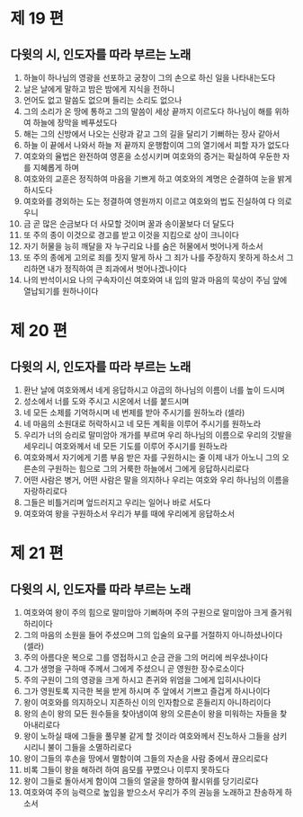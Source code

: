 # 제 19 편

## 다윗의 시, 인도자를 따라 부르는 노래

1. 하늘이 하나님의 영광을 선포하고 궁창이 그의 손으로 하신 일을 나타내는도다
2. 날은 날에게 말하고 밤은 밤에게 지식을 전하니
3. 언어도 없고 말씀도 없으며 들리는 소리도 없으나
4. 그의 소리가 온 땅에 통하고 그의 말씀이 세상 끝까지 이르도다 하나님이 해를 위하여 하늘에 장막을 베푸셨도다
5. 해는 그의 신방에서 나오는 신랑과 같고 그의 길을 달리기 기뻐하는 장사 같아서
6. 하늘 이 끝에서 나와서 하늘 저 끝까지 운행함이여 그의 열기에서 피할 자가 없도다
7. 여호와의 율법은 완전하여 영혼을 소성시키며 여호와의 증거는 확실하여 우둔한 자를 지혜롭게 하며
8. 여호와의 교훈은 정직하여 마음을 기쁘게 하고 여호와의 계명은 순결하여 눈을 밝게 하시도다
9. 여호와를 경외하는 도는 정결하여 영원까지 이르고 여호와의 법도 진실하여 다 의로우니
10. 금 곧 많은 순금보다 더 사모할 것이며 꿀과 송이꿀보다 더 달도다
11. 또 주의 종이 이것으로 경고를 받고 이것을 지킴으로 상이 크니이다
12. 자기 허물을 능히 깨달을 자 누구리요 나를 숨은 허물에서 벗어나게 하소서
13. 또 주의 종에게 고의로 죄를 짓지 말게 하사 그 죄가 나를 주장하지 못하게 하소서 그리하면 내가 정직하여 큰 죄과에서 벗어나겠나이다
14. 나의 반석이시요 나의 구속자이신 여호와여 내 입의 말과 마음의 묵상이 주님 앞에 열납되기를 원하나이다



# 제 20 편

## 다윗의 시, 인도자를 따라 부르는 노래

1. 환난 날에 여호와께서 네게 응답하시고 야곱의 하나님의 이름이 너를 높이 드시며
2. 성소에서 너를 도와 주시고 시온에서 너를 붙드시며
3. 네 모든 소제를 기억하시며 네 번제를 받아 주시기를 원하노라 (셀라)
4. 네 마음의 소원대로 허락하시고 네 모든 계획을 이루어 주시기를 원하노라
5. 우리가 너의 승리로 말미암아 개가를 부르며 우리 하나님의 이름으로 우리의 깃발을 세우리니 여호와께서 네 모든 기도를 이루어 주시기를 원하노라
6. 여호와께서 자기에게 기름 부음 받은 자를 구원하시는 줄 이제 내가 아노니 그의 오른손의 구원하는 힘으로 그의 거룩한 하늘에서 그에게 응답하시리로다
7. 어떤 사람은 병거, 어떤 사람은 말을 의지하나 우리는 여호와 우리 하나님의 이름을 자랑하리로다
8. 그들은 비틀거리며 엎드러지고 우리는 일어나 바로 서도다
9. 여호와여 왕을 구원하소서 우리가 부를 때에 우리에게 응답하소서



# 제 21 편

## 다윗의 시, 인도자를 따라 부르는 노래

1. 여호와여 왕이 주의 힘으로 말미암아 기뻐하며 주의 구원으로 말미암아 크게 즐거워하리이다
2. 그의 마음의 소원을 들어 주셨으며 그의 입술의 요구를 거절하지 아니하셨나이다 (셀라)
3. 주의 아름다운 복으로 그를 영접하시고 순금 관을 그의 머리에 씌우셨나이다
4. 그가 생명을 구하매 주께서 그에게 주셨으니 곧 영원한 장수로소이다
5. 주의 구원이 그의 영광을 크게 하시고 존귀와 위엄을 그에게 입히시나이다
6. 그가 영원토록 지극한 복을 받게 하시며 주 앞에서 기쁘고 즐겁게 하시나이다
7. 왕이 여호와를 의지하오니 지존하신 이의 인자함으로 흔들리지 아니하리이다
8. 왕의 손이 왕의 모든 원수들을 찾아냄이여 왕의 오른손이 왕을 미워하는 자들을 찾아내리로다
9. 왕이 노하실 때에 그들을 풀무불 같게 할 것이라 여호와께서 진노하사 그들을 삼키시리니 불이 그들을 소멸하리로다
10. 왕이 그들의 후손을 땅에서 멸함이여 그들의 자손을 사람 중에서 끊으리로다
11. 비록 그들이 왕을 해하려 하여 음모를 꾸몄으나 이루지 못하도다
12. 왕이 그들로 돌아서게 함이여 그들의 얼굴을 향하여 활시위를 당기리로다
13. 여호와여 주의 능력으로 높임을 받으소서 우리가 주의 권능을 노래하고 찬송하게 하소서

